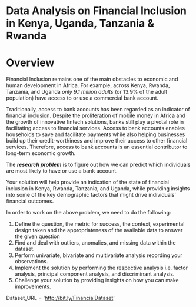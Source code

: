 # Data Analysis on Financial Inclusion in Kenya, Uganda, Tanzania &amp; Rwanda
# **Overview**

Financial Inclusion remains one of the main obstacles to economic and human development in Africa. For example, across Kenya, Rwanda, Tanzania, and Uganda *only 9.1 million adults* (or 13.9% of the adult population) have access to or use a commercial bank account.

Traditionally, access to bank accounts has been regarded as an indicator of financial inclusion. Despite the proliferation of mobile money in Africa and the growth of innovative fintech solutions, banks still play a pivotal role in facilitating access to financial services. Access to bank accounts enables households to save and facilitate payments while also helping businesses build up their credit-worthiness and improve their access to other financial services. Therefore, access to bank accounts is an essential contributor to long-term economic growth.

The ***research problem*** is to figure out how we can predict which individuals are most likely to have or use a bank account. 

Your solution will help provide an indication of the state of financial inclusion in Kenya, Rwanda, Tanzania, and Uganda, while providing insights into some of the key demographic factors that might drive individuals’ financial outcomes.

In order to work on the above problem, we need to do the following:

1. Define the question, the metric for success, the context, experimental design taken and the appropriateness of the available data to answer the given question
2. Find and deal with outliers, anomalies, and missing data within the dataset.
3. Perform univariate, bivariate and multivariate analysis recording your observations.
4. Implement the solution by performing the respective analysis i.e. factor analysis, principal component analysis, and discriminant analysis.
5. Challenge your solution by providing insights on how you can make improvements.

Dataset_URL = 'http://bit.ly/FinancialDataset'
